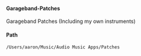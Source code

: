 #### Garageband-Patches
Garageband Patches (Including my own instruments)

#### Path 

```
/Users/aaron/Music/Audio Music Apps/Patches
```
